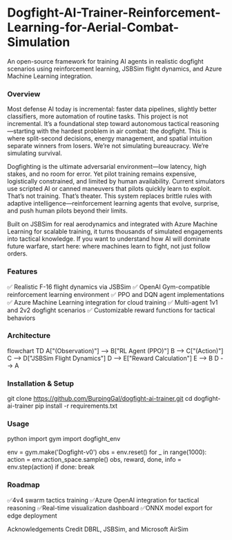 # Dogfight-AI-Trainer-Reinforcement-Learning-for-Aerial-Combat-Simulation

An open-source framework for training AI agents in realistic dogfight scenarios using reinforcement learning, JSBSim flight dynamics, and Azure Machine Learning integration.

### Overview
Most defense AI today is incremental: faster data pipelines, slightly better classifiers, more automation of routine tasks. This project is not incremental. It’s a foundational step toward autonomous tactical reasoning—starting with the hardest problem in air combat: the dogfight. This is where split-second decisions, energy management, and spatial intuition separate winners from losers. We’re not simulating bureaucracy. We’re simulating survival.

Dogfighting is the ultimate adversarial environment—low latency, high stakes, and no room for error. Yet pilot training remains expensive, logistically constrained, and limited by human availability. Current simulators use scripted AI or canned maneuvers that pilots quickly learn to exploit. That’s not training. That’s theater. This system replaces brittle rules with adaptive intelligence—reinforcement learning agents that evolve, surprise, and push human pilots beyond their limits. 

Built on JSBSim for real aerodynamics and integrated with Azure Machine Learning for scalable training, it turns thousands of simulated engagements into tactical knowledge. If you want to understand how AI will dominate future warfare, start here: where machines learn to fight, not just follow orders.

### Features
✅ Realistic F-16 flight dynamics via JSBSim
✅ OpenAI Gym-compatible reinforcement learning environment
✅ PPO and DQN agent implementations
✅ Azure Machine Learning integration for cloud training
✅ Multi-agent 1v1 and 2v2 dogfight scenarios
✅ Customizable reward functions for tactical behaviors

### Architecture
flowchart TD
    A["(Observation)"] --> B["RL Agent (PPO)"]
    B --> C["(Action)"]
    C --> D["JSBSim Flight Dynamics"]
    D --> E["Reward Calculation"]
    E --> B
    D --> A

 ### Installation & Setup
 git clone https://github.com/BurpingGal/dogfight-ai-trainer.git
cd dogfight-ai-trainer
pip install -r requirements.txt

### Usage
python
import gym
import dogfight_env

env = gym.make('Dogfight-v0')
obs = env.reset()
for _ in range(1000):
    action = env.action_space.sample()
    obs, reward, done, info = env.step(action)
    if done:
        break

### Roadmap
✅4v4 swarm tactics training
✅Azure OpenAI integration for tactical reasoning
✅Real-time visualization dashboard
✅ONNX model export for edge deployment

Acknowledgements
Credit DBRL, JSBSim, and Microsoft AirSim

